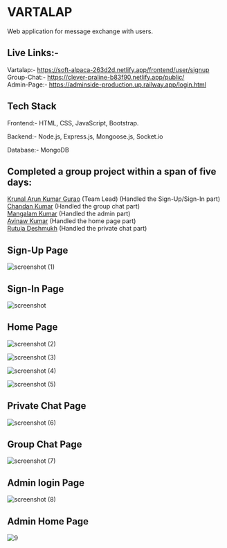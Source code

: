 # VARTALAP

Web application for message exchange with users.

## Live Links:-
Vartalap:- https://soft-alpaca-263d2d.netlify.app/frontend/user/signup
<br>
Group-Chat:- https://clever-praline-b83f90.netlify.app/public/
<br>
Admin-Page:- https://adminside-production.up.railway.app/login.html

## Tech Stack

 Frontend:- HTML, CSS, JavaScript, Bootstrap.

 Backend:- Node.js, Express.js, Mongoose.js, Socket.io
 
 Database:- MongoDB

## Completed a group project within a span of five days:
[Krunal Arun Kumar Gurao](https://github.com/KrunalGurao) (Team Lead) (Handled the Sign-Up/Sign-In part)
<br>
[Chandan Kumar](https://github.com/Chandan2812) (Handled the group chat part)
<br>
[Mangalam Kumar](https://github.com/Abhi0049k)  (Handled the admin part)
<br>
[Avinaw Kumar](https://github.com/Avinawkumar)  (Handled the home page part)
<br>
[Rutuja Deshmukh](https://github.com/Rutujadd27)  (Handled the private chat part)
<br>


## Sign-Up Page

![screenshot (1)](https://user-images.githubusercontent.com/108578299/237056914-e40697f9-7ceb-4740-a7d8-1ba2b89a00db.png)

## Sign-In Page

![screenshot](https://user-images.githubusercontent.com/108578299/237056666-d0bd548f-c261-4d74-a485-697f3815a592.png)


## Home Page

![screenshot (2)](https://user-images.githubusercontent.com/108578299/237057560-9b3ab8db-d3ca-479d-a4af-fd0921493e4d.png)

![screenshot (3)](https://user-images.githubusercontent.com/108578299/237057918-264893a0-81bd-47f7-88da-d7a550e71052.png)

![screenshot (4)](https://user-images.githubusercontent.com/108578299/237057994-4a9b7d95-1433-4a78-bdd6-a731d548decd.png)

![screenshot (5)](https://user-images.githubusercontent.com/108578299/237057817-d41f5ab7-168a-48a1-aa73-8da5ec70a07a.png)

## Private Chat Page

![screenshot (6)](https://user-images.githubusercontent.com/108578299/237059057-e50e54dd-d7fd-4f46-99a7-57a9d7973d07.png)

## Group Chat Page

![screenshot (7)](https://user-images.githubusercontent.com/108578299/237059249-1a80f324-06f5-4fd4-9181-f842040664ad.png)

## Admin login Page

![screenshot (8)](https://user-images.githubusercontent.com/108578299/237060335-3714bb86-3cba-4937-9a31-239a36e2d57c.png)

## Admin Home Page
![9](https://github.com/KrunalGurao/harsh-sand-4950/assets/119415708/6f22bda4-6d6d-4f87-a53d-55bbfab813de)

